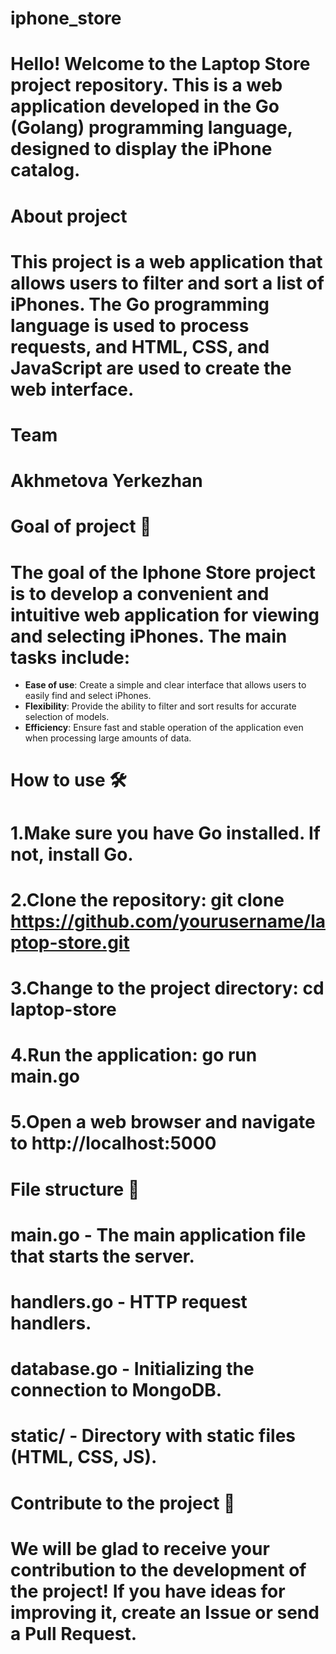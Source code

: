 # iphone_store
# Hello! Welcome to the Laptop Store project repository. This is a web application developed in the Go (Golang) programming language, designed to display the iPhone catalog.

# About project
# This project is a web application that allows users to filter and sort a list of iPhones. The Go programming language is used to process requests, and HTML, CSS, and JavaScript are used to create the web interface.

# Team
# Akhmetova Yerkezhan

# Goal of project 🚀
# The goal of the Iphone Store project is to develop a convenient and intuitive web application for viewing and selecting iPhones. The main tasks include:
- **Ease of use**: Create a simple and clear interface that allows users to easily find and select iPhones.
- **Flexibility**: Provide the ability to filter and sort results for accurate selection of models.
- **Efficiency**: Ensure fast and stable operation of the application even when processing large amounts of data.
  
# How to use 🛠️
# 1.Make sure you have Go installed. If not, install Go.
# 2.Clone the repository: git clone https://github.com/yourusername/laptop-store.git
# 3.Change to the project directory: cd laptop-store
# 4.Run the application: go run main.go
# 5.Open a web browser and navigate to http://localhost:5000

# File structure 📂
# main.go - The main application file that starts the server.
# handlers.go - HTTP request handlers.
# database.go - Initializing the connection to MongoDB.
# static/ - Directory with static files (HTML, CSS, JS).

# Contribute to the project 🤝
# We will be glad to receive your contribution to the development of the project! If you have ideas for improving it, create an Issue or send a Pull Request.
